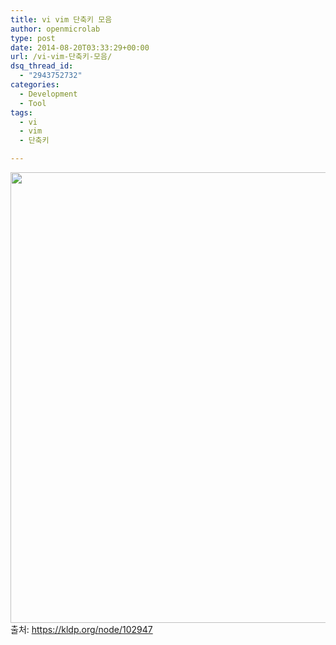```yaml
---
title: vi vim 단축키 모음
author: openmicrolab
type: post
date: 2014-08-20T03:33:29+00:00
url: /vi-vim-단축키-모음/
dsq_thread_id:
  - "2943752732"
categories:
  - Development
  - Tool
tags:
  - vi
  - vim
  - 단축키

---
```

<img loading="lazy" class="alignnone" alt="" src="http://openmicrolab.cdn2.cafe24.com/vi-vim-cheat-sheet-ko.png" width="1021" height="721" />  
출처: <a href="https://kldp.org/node/102947" target="_blank">https://kldp.org/node/102947</a>